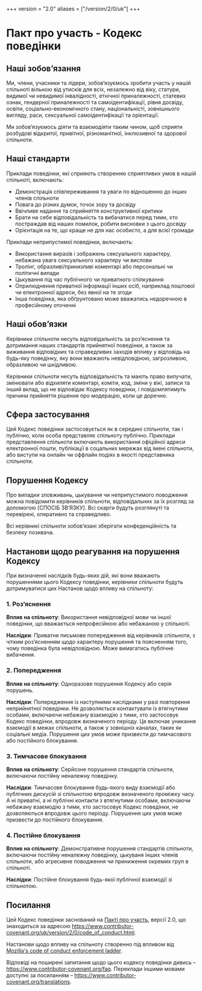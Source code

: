 +++
version = "2.0"
aliases = ["/version/2/0/uk"]
+++

# Пакт про участь - Кодекс поведінки

## Наші зобовʼязання

Ми, члени, учасники та лідери, зобов’язуємось зробити участь у нашій спільноті вільною від утисків для всіх, незалежно від віку, статури, видимої чи невидимої інвалідності, етнічної приналежності, статевих ознак, гендерної приналежності та самоідентифікації, рівня досвіду, освіти, соціально-економічного стану, національністі, зовнішнього вигляду, раси, сексуальної самоідентифікації та орієнтації.

Ми зобов’язуємось діяти та взаємодіяти таким чином, щоб сприяти розбудові відкритої, привітної, різноманітної, інклюзивної та здорової спільноти.

## Наші стандарти

Приклади поведінки, які сприяють створенню сприятливих умов в нашій спільноті, включають:

* Демонстрація співпереживання та уваги по відношенню до інших членів спільноти
* Повага до різних думок, точок зору та досвіду
* Ввічливе надання та сприйняття конструктивної критики
* Брати на себе відповідальність та вибачатися перед тими, хто постраждав від наших помилок, робити висновки з цього досвіду
* Орієнтація на те, що краще не для нас особисто, а для всієї громади

Приклади неприпустимої поведінки, включають:

* Використання виразів і зображень сексуального характеру, небажана увага сексуального характеру чи вислови
* Тролінг, образливі/принизливі коментарі або персональні чи політичні випади
* Цькування під час публічного чи приватного спілкування
* Оприлюднення приватної інформації інших осіб, наприклад поштової чи електронної адреси, без явної на те згоди
* Інша поведінка, яка обґрунтовано може вважатись недоречною в професійному оточенні

## Наші обовʼязки

Керівники спільноти несуть відповідальність за роз’яснення та дотримання наших стандартів прийнятної поведінки, а також за виживання відповідних та справедливих заходів впливу у відповідь на будь-яку поведінку, яку вони вважають невідповідною, загрозливою, образливою чи шкідливою.

Керівники спільноти несуть відповідальність та мають право вилучати, змінювати або відхиляти коментарі, коміти, код, зміни у вікі, записи та інший вклад, що не відповідає Кодексу поведінки, і повідомлятимуть причини прийняття рішення про модерацію, коли це доречно.


## Сфера застосування

Цей Кодекс поведінки застосовується як в середині спільноти, так і публічно, коли особа представляє спільноту публічно. Приклади представлення спільноти включають використання офіційної адреси електронної пошти, публікації в соцальних мережах від імені спільноти, або виступи на онлайн чи оффлайн подіях в якості представника спільноти.

## Порушення Кодексу

Про випадки зловживань, цькування чи неприпустимого поводження можна повідомити керівників спільноти, відповідальних за їх розгляд за допомогою [СПОСІБ ЗВ’ЯЗКУ]. Всі скарги будуть розглянуті та перевірені, оперативно та справедливо.

Всі керівникі спільноти зобовʼязані зберігати конфеденційність та безпеку позивача.

## Настанови щодо реагування на порушення Кодексу

При визначенні наслідків будь-яких дій, які вони вважають порушеннями цього Кодексу поведінки, керівники спільноти будуть дотримуватися цих Настанов щодо впливу на спільноту:

### 1. Роз’яснення

**Вплив на спільноту**: Використання невідповідної мови чи іншої поведінки, що вважається непрофесійною або небажаною у спільноті.

**Наслідки**: Приватне письмове попередження від керівників спільноти, з чітким роз’ясненням щодо характеру порушення та поясненням того, чому поведінка була невідповідною. Може вимагатись публічне вибачення.

### 2. Попередження

**Вплив на спільноту**: Одноразове порушення Кодексу або серія порушень.

**Наслідки**: Попередження із наступними наслідками у разі повторення неприйнятної поведінки. Не дозволяється контактувати із втягнутими особами, включаючи небажану взаємодію з тими, хто застосовує Кодекс поведінки, впродовж визначеного періоду. Це включає уникання взаємодії в межах спільноти, а також у зовнішніх каналах, таких як соціальні медіа. Порушення цих умов може призвести до тимчасового або постійного блокування.

### 3. Тимчасове блокування

**Вплив на спільноту**: Серйозне порушення стандартів спільноти, включаючи постійну неналежну поведінку.

**Наслідки**: Тимчасове блокування будь-якого виду взаємодії або публічних дискусій зі спільнотою впродовж визначеного проміжку часу. А ні приватні, а ні публічні контакти з втягнутими особами, включаючи небажану взаємодію з тими, хто застосовує Кодекс поведінки, не дозволяються впродовж цього періоду. Порушення цих умов може призвести до постійного блокування.

### 4. Постійне блокування

**Вплив на спільноту**: Демонстративне порушення стандартів спільноти, включаючи постійну неналежну поведінку, цькуваня інших членів спільноти, або агресивне поводження чи приниження окремих груп в спільноті.

**Наслідки**: Постійне блокування будь-якої публічної взаємодії зі спільнотою.

## Посилання

Цей Кодекс поведінки заснований на [Пакті про участь][homepage], версії 2.0, що знаходиться за адресою https://www.contributor-covenant.org/uk/version/2/0/code_of_conduct.html.

Настанови щодо впливу на спільноту створенно під впливом від [Mozilla's code of conduct enforcement ladder](https://github.com/mozilla/diversity).

[homepage]: https://www.contributor-covenant.org

Відповіді на поширені запитання щодо цього кодексу поведінки дивись – https://www.contributor-covenant.org/faq. Переклади іншими мовами доступні за посиланням – https://www.contributor-covenant.org/translations.
